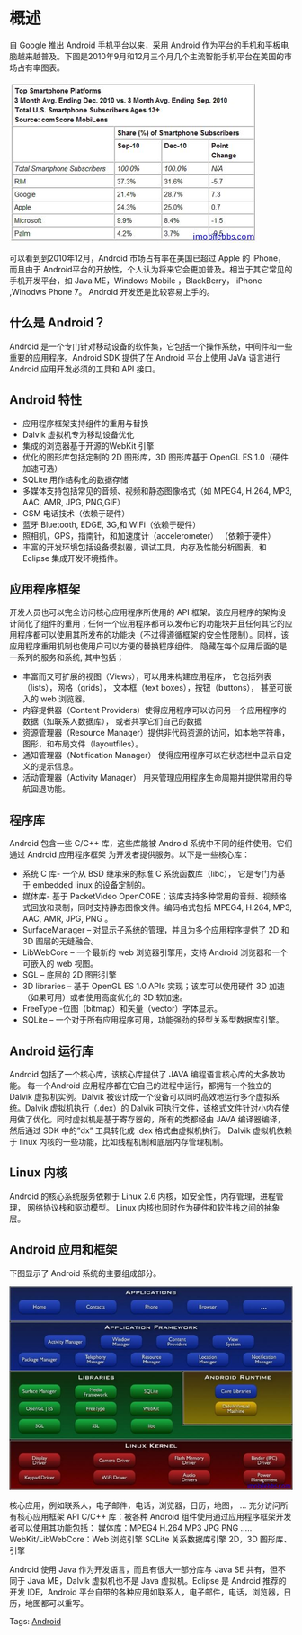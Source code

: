 # 概述

自 Google 推出 Android 手机平台以来，采用 Android 作为平台的手机和平板电脑越来越普及。下图是2010年9月和12月三个月几个主流智能手机平台在美国的市场占有率图表。

![](images/1.png)

可以看到到2010年12月，Android 市场占有率在美国已超过 Apple 的 iPhone，而且由于 Android平台的开放性，个人认为将来它会更加普及。相当于其它常见的手机开发平台，如 Java ME，Windows Mobile ，BlackBerry， iPhone ,Winodws Phone 7。 Android 开发还是比较容易上手的。

## 什么是 Android？

Android 是一个专门针对移动设备的软件集，它包括一个操作系统，中间件和一些重要的应用程序。Android SDK 提供了在 Android 平台上使用 JaVa 语言进行 Android 应用开发必须的工具和 API 接口。

## Android 特性

- 应用程序框架支持组件的重用与替换
- Dalvik 虚拟机专为移动设备优化
- 集成的浏览器基于开源的WebKit 引擎
- 优化的图形库包括定制的 2D 图形库，3D 图形库基于 OpenGL ES 1.0（硬件加速可选）
- SQLite 用作结构化的数据存储
- 多媒体支持包括常见的音频、视频和静态图像格式（如 MPEG4, H.264, MP3, AAC, AMR, JPG, PNG,GIF）
- GSM 电话技术（依赖于硬件）
- 蓝牙 Bluetooth, EDGE, 3G,和 WiFi（依赖于硬件）
- 照相机，GPS，指南针，和加速度计（accelerometer） （依赖于硬件）
- 丰富的开发环境包括设备模拟器，调试工具，内存及性能分析图表，和 Eclipse 集成开发环境插件。

## 应用程序框架

开发人员也可以完全访问核心应用程序所使用的 API 框架。该应用程序的架构设计简化了组件的重用；任何一个应用程序都可以发布它的功能块并且任何其它的应用程序都可以使用其所发布的功能块（不过得遵循框架的安全性限制）。同样，该应用程序重用机制也使用户可以方便的替换程序组件。
隐藏在每个应用后面的是一系列的服务和系统, 其中包括；

- 丰富而又可扩展的视图（Views），可以用来构建应用程序， 它包括列表（lists），网格（grids）， 文本框（text boxes），按钮（buttons）， 甚至可嵌入的 web 浏览器。
- 内容提供器（Content Providers）使得应用程序可以访问另一个应用程序的数据（如联系人数据库）， 或者共享它们自己的数据
- 资源管理器（Resource Manager）提供非代码资源的访问，如本地字符串，图形，和布局文件（layoutfiles）。
- 通知管理器（Notification Manager） 使得应用程序可以在状态栏中显示自定义的提示信息。
- 活动管理器（Activity Manager） 用来管理应用程序生命周期并提供常用的导航回退功能。

## 程序库

Android 包含一些 C/C++ 库，这些库能被 Android 系统中不同的组件使用。它们通过 Android 应用程序框架
为开发者提供服务。以下是一些核心库：

- 系统 C 库- 一个从 BSD 继承来的标准 C 系统函数库（libc）， 它是专门为基于 embedded linux 的设备定制的。
- 媒体库- 基于 PacketVideo OpenCORE；该库支持多种常用的音频、视频格式回放和录制，同时支持静态图像文件。编码格式包括 MPEG4, H.264, MP3, AAC, AMR, JPG, PNG 。
- SurfaceManager – 对显示子系统的管理，并且为多个应用程序提供了 2D 和 3D 图层的无缝融合。
- LibWebCore – 一个最新的 web 浏览器引擎用，支持 Android 浏览器和一个可嵌入的 web 视图。
- SGL – 底层的 2D 图形引擎
- 3D libraries – 基于 OpenGL ES 1.0 APIs 实现；该库可以使用硬件 3D 加速（如果可用）或者使用高度优化的 3D 软加速。
- FreeType -位图（bitmap）和矢量（vector）字体显示。
- SQLite – 一个对于所有应用程序可用，功能强劲的轻型关系型数据库引擎。

## Android 运行库

Android 包括了一个核心库，该核心库提供了 JAVA 编程语言核心库的大多数功能。
每一个Android 应用程序都在它自己的进程中运行，都拥有一个独立的 Dalvik 虚拟机实例。Dalvik 被设计成一个设备可以同时高效地运行多个虚拟系统。Dalvik 虚拟机执行（.dex）的 Dalvik 可执行文件，该格式文件针对小内存使用做了优化。同时虚拟机是基于寄存器的，所有的类都经由 JAVA 编译器编译，然后通过 SDK 中的”dx” 工具转化成 .dex 格式由虚拟机执行。
Dalvik 虚拟机依赖于 linux 内核的一些功能，比如线程机制和底层内存管理机制。

## Linux 内核

Android 的核心系统服务依赖于 Linux 2.6 内核，如安全性，内存管理，进程管理， 网络协议栈和驱动模型。
Linux 内核也同时作为硬件和软件栈之间的抽象层。

## Android 应用和框架

下图显示了 Android 系统的主要组成部分。

![](images/2.png)

核心应用，例如联系人，电子邮件，电话，浏览器，日历，地图， …
充分访问所有核心应用框架 API
C/C++ 库：被各种 Android 组件使用通过应用程序框架开发者可以使用其功能包括：
媒体库：MPEG4 H.264 MP3 JPG PNG …..
WebKit/LibWebCore：Web 浏览引擎
SQLite 关系数据库引擎
2D，3D 图形库、引擎

Android 使用 Java 作为开发语言，而且有很大一部分库与 Java SE 共有，但不同于 Java ME，Dalvik 虚拟机也不是 Java 虚拟机。Eclipse 是 Android 推荐的开发 IDE，Android 平台自带的各种应用如联系人，电子邮件，电话，浏览器，日历，地图都可以重写。

Tags: [Android](http://www.imobilebbs.com/wordpress/archives/tag/android)
